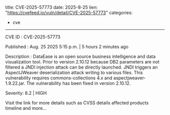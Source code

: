  
title: CVE-2025-57773
date: 2025-8-25
lien: "https://cvefeed.io/vuln/detail/CVE-2025-57773"
categories:
  - cve
---

CVE ID : CVE-2025-57773

Published :  Aug. 25
2025
5:15 p.m. | 5 hours
2 minutes ago

Description : DataEase is an open source business intelligence and data visualization tool. Prior to version 2.10.12
because DB2 parameters are not filtered
a JNDI injection attack can be directly launched. JNDI triggers an AspectJWeaver deserialization attack
writing to various files. This vulnerability requires commons-collections 4.x and aspectjweaver-1.9.22.jar. The vulnerability has been fixed in version 2.10.12.

Severity: 8.2 | HIGH

Visit the link for more details
such as CVSS details
affected products
timeline
and more...
